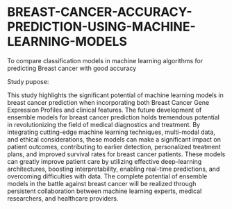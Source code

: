 # BREAST-CANCER-ACCURACY-PREDICTION-USING-MACHINE-LEARNING-MODELS
                  
To compare classification models in machine learning algorithms for predicting Breast cancer with good accuracy  

Study pupose:

  This study highlights the significant potential of machine learning models in breast cancer prediction when incorporating both Breast Cancer Gene Expression Profiles and clinical features. The future development of ensemble models for breast cancer prediction holds tremendous potential in revolutionizing the field of medical diagnostics and treatment. By integrating cutting-edge machine learning techniques, multi-modal data, and ethical considerations, these models can make a significant impact on patient outcomes, contributing to earlier detection, personalized treatment plans, and improved survival rates for breast cancer patients. These models can greatly improve patient care by utilizing effective deep-learning architectures, boosting interpretability, enabling real-time predictions, and overcoming difficulties with data. The complete potential of ensemble models in the battle against breast cancer will be realized through persistent collaboration between machine learning experts, medical researchers, and healthcare providers. 

